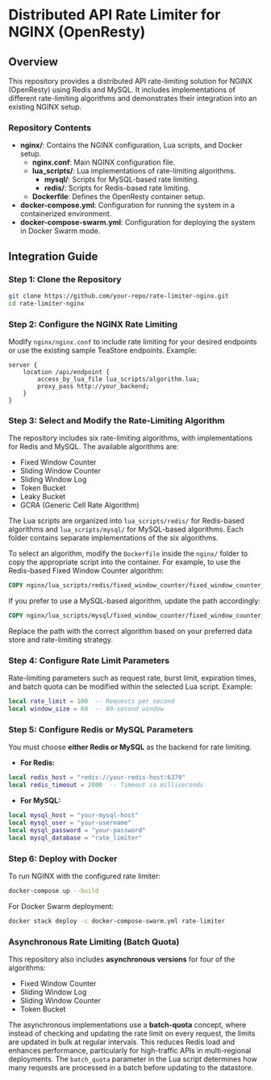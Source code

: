 # Distributed API Rate Limiter for NGINX (OpenResty)

## Overview

This repository provides a distributed API rate-limiting solution for NGINX (OpenResty) using Redis and MySQL. It includes implementations of different rate-limiting algorithms and demonstrates their integration into an existing NGINX setup.

### Repository Contents

- **nginx/**: Contains the NGINX configuration, Lua scripts, and Docker setup.
  - **nginx.conf**: Main NGINX configuration file.
  - **lua\_scripts/**: Lua implementations of rate-limiting algorithms.
    - **mysql/**: Scripts for MySQL-based rate limiting.
    - **redis/**: Scripts for Redis-based rate limiting.
  - **Dockerfile**: Defines the OpenResty container setup.
- **docker-compose.yml**: Configuration for running the system in a containerized environment.
- **docker-compose-swarm.yml**: Configuration for deploying the system in Docker Swarm mode.


## Integration Guide

### Step 1: Clone the Repository

```sh
git clone https://github.com/your-repo/rate-limiter-nginx.git
cd rate-limiter-nginx
```

### Step 2: Configure the NGINX Rate Limiting

Modify `nginx/nginx.conf` to include rate limiting for your desired endpoints or use the existing sample TeaStore endpoints. Example:

```nginx
server {
    location /api/endpoint {
        access_by_lua_file lua_scripts/algorithm.lua;
        proxy_pass http://your_backend;
    }
}
```

### Step 3: Select and Modify the Rate-Limiting Algorithm

The repository includes six rate-limiting algorithms, with implementations for Redis and MySQL. The available algorithms are:

- Fixed Window Counter
- Sliding Window Counter
- Sliding Window Log
- Token Bucket
- Leaky Bucket
- GCRA (Generic Cell Rate Algorithm)

The Lua scripts are organized into `lua_scripts/redis/` for Redis-based algorithms and `lua_scripts/mysql/` for MySQL-based algorithms. Each folder contains separate implementations of the six algorithms.

To select an algorithm, modify the `Dockerfile` inside the `nginx/` folder to copy the appropriate script into the container. For example, to use the Redis-based Fixed Window Counter algorithm:

```dockerfile
COPY nginx/lua_scripts/redis/fixed_window_counter/fixed_window_counter_script.lua /etc/nginx/lua_scripts/algorithm.lua
```

If you prefer to use a MySQL-based algorithm, update the path accordingly:

```dockerfile
COPY nginx/lua_scripts/mysql/fixed_window_counter/fixed_window_counter_script.lua /etc/nginx/lua_scripts/algorithm.lua
```

Replace the path with the correct algorithm based on your preferred data store and rate-limiting strategy.

### Step 4: Configure Rate Limit Parameters

Rate-limiting parameters such as request rate, burst limit, expiration times, and batch quota can be modified within the selected Lua script. Example:

```lua
local rate_limit = 100  -- Requests per second
local window_size = 60  -- 60-second window
```

### Step 5: Configure Redis or MySQL Parameters

You must choose **either Redis or MySQL** as the backend for rate limiting.

- **For Redis:**

```lua
local redis_host = "redis://your-redis-host:6379"
local redis_timeout = 2000  -- Timeout in milliseconds
```

- **For MySQL:**

```lua
local mysql_host = "your-mysql-host"
local mysql_user = "your-username"
local mysql_password = "your-password"
local mysql_database = "rate_limiter"
```

### Step 6: Deploy with Docker

To run NGINX with the configured rate limiter:

```sh
docker-compose up --build
```

For Docker Swarm deployment:

```sh
docker stack deploy -c docker-compose-swarm.yml rate-limiter
```

### Asynchronous Rate Limiting (Batch Quota)

This repository also includes **asynchronous versions** for four of the algorithms: 
- Fixed Window Counter
- Sliding Window Log 
- Sliding Window Counter 
- Token Bucket 

The asynchronous implementations use a **batch-quota** concept, where instead of checking and updating the rate limit on every request, the limits are updated in bulk at regular intervals. This reduces Redis load and enhances performance, particularly for high-traffic APIs in multi-regional deployments. The `batch_quota` parameter in the Lua script determines how many requests are processed in a batch before updating to the datastore.

